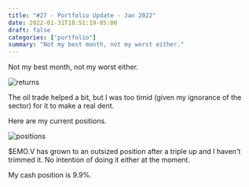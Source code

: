 ```yaml
---
title: "#27 - Portfolio Update - Jan 2022"
date: 2022-01-31T18:51:19-05:00
draft: false
categories: ["portfolio"]
summary: "Not my best month, not my worst either."
---
```


Not my best month, not my worst either.

![returns](/images/portfolio-returns-202201.png)

The oil trade helped a bit, but I was too timid (given my ignorance of the sector) for it to make a real dent.

Here are my current positions. 

![positions](/images/portfolio-update-202201.png)

$EMO.V has grown to an outsized position after a triple up and I haven't trimmed it. No intention of doing it either at the moment.

My cash position is 9.9%.

